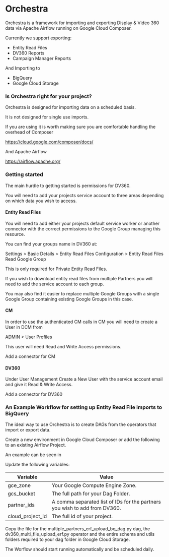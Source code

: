 # Orchestra

Orchestra is a framework for importing and exporting Display & Video 360 data via Apache Airflow running on Google Cloud Composer.

Currently we support exporting:

* Entity Read Files
* DV360 Reports
* Campaign Manager Reports

And Importing to

* BigQuery
* Google Cloud Storage

### Is Orchestra right for your project?

Orchestra is designed for importing data on a scheduled basis.

It is not designed for single use imports.

If you are using it is worth making sure you are comfortable handling the overhead of Composer

https://cloud.google.com/composer/docs/

And Apache Airflow

https://airflow.apache.org/


### Getting started

The main hurdle to getting started is permissions for DV360.

You will need to add your projects service account to three areas depending on which data you wish to access.

#### Entity Read Files

You will need to add either your projects default service worker or another connector with the correct permissions to the Google Group managing this resource.

You can find your groups name in DV360 at:

Settings > Basic Details > Entity Read Files Configuration  > Entity Read Files Read Google Group

This is only required for Private Entity Read Files.

If you wish to download entity read files from multiple Partners you will need to add the service account to each group.

You may also find it easier to replace multiple Google Groups with a single Google Group containing existing Google Groups in this case.

#### CM

In order to use the authenticated CM calls in CM you will need to create a User in DCM from

ADMIN > User Profiles

This user will need Read and Write Access permissions.

Add a connector for CM

#### DV360

Under User Management Create a New User with the service account email and give it Read & Write Access.

Add a connector for DV360

### An Example Workflow for setting up Entity Read File imports to BigQuery

The ideal way to use Orchestra is to create DAGs from the operators that import or export data.

Create a new environment in Google Cloud Composer or add the following to an existing Airflow Project.

An example can be seen in

Update the following variables:

Variable | Value
---------|---------
gce_zone | Your Google Compute Engine Zone.
gcs_bucket| The full path for your Dag Folder.
partner_ids| A comma separated list of IDs for the partners you wish to add from DV360.
cloud_project_id| The full id of your project.

Copy the file for the multiple_partners_erf_upload_bq_dag.py dag, the dv360_multi_file_upload_erf.py operator and the entire schema and utils folders required to your dag folder in Google Cloud Storage.

The Worflow should start running automatically and be scheduled daily.
